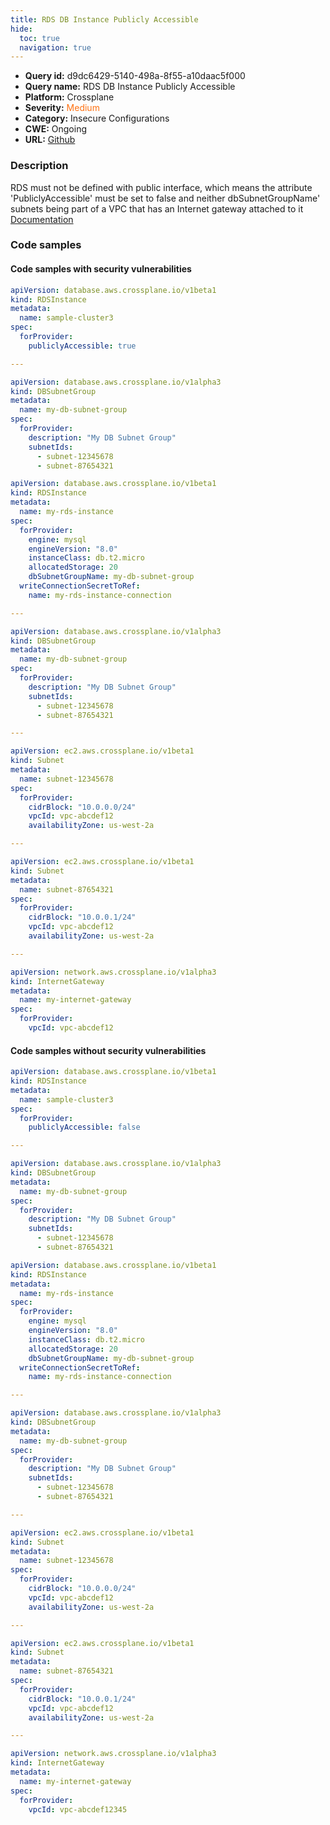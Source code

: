 ```yaml
---
title: RDS DB Instance Publicly Accessible
hide:
  toc: true
  navigation: true
---
```


<style>
  .highlight .hll {
    background-color: #ff171742;
  }
  .md-content {
    max-width: 1100px;
    margin: 0 auto;
  }
</style>

-   **Query id:** d9dc6429-5140-498a-8f55-a10daac5f000
-   **Query name:** RDS DB Instance Publicly Accessible
-   **Platform:** Crossplane
-   **Severity:** <span style="color:#ff7213">Medium</span>
-   **Category:** Insecure Configurations
-   **CWE:** Ongoing
-   **URL:** [Github](https://github.com/Checkmarx/kics/tree/master/assets/queries/crossplane/aws/rds_db_instance_publicly_accessible)

### Description
RDS must not be defined with public interface, which means the attribute 'PubliclyAccessible' must be set to false and neither dbSubnetGroupName' subnets being part of a VPC that has an Internet gateway attached to it<br>
[Documentation](https://doc.crds.dev/github.com/crossplane/provider-aws/database.aws.crossplane.io/RDSInstance/v1beta1@v0.17.0)

### Code samples
#### Code samples with security vulnerabilities
```yaml title="Positive test num. 1 - yaml file" hl_lines="7"
apiVersion: database.aws.crossplane.io/v1beta1
kind: RDSInstance
metadata:
  name: sample-cluster3
spec: 
  forProvider:
    publiclyAccessible: true

---

apiVersion: database.aws.crossplane.io/v1alpha3
kind: DBSubnetGroup
metadata:
  name: my-db-subnet-group
spec:
  forProvider:
    description: "My DB Subnet Group"
    subnetIds:
      - subnet-12345678
      - subnet-87654321

```
```yaml title="Positive test num. 2 - yaml file" hl_lines="11"
apiVersion: database.aws.crossplane.io/v1beta1
kind: RDSInstance
metadata:
  name: my-rds-instance
spec:
  forProvider:
    engine: mysql
    engineVersion: "8.0"
    instanceClass: db.t2.micro
    allocatedStorage: 20
    dbSubnetGroupName: my-db-subnet-group
  writeConnectionSecretToRef:
    name: my-rds-instance-connection

---

apiVersion: database.aws.crossplane.io/v1alpha3
kind: DBSubnetGroup
metadata:
  name: my-db-subnet-group
spec:
  forProvider:
    description: "My DB Subnet Group"
    subnetIds:
      - subnet-12345678
      - subnet-87654321

---

apiVersion: ec2.aws.crossplane.io/v1beta1
kind: Subnet
metadata:
  name: subnet-12345678
spec:
  forProvider:
    cidrBlock: "10.0.0.0/24"
    vpcId: vpc-abcdef12
    availabilityZone: us-west-2a

---

apiVersion: ec2.aws.crossplane.io/v1beta1
kind: Subnet
metadata:
  name: subnet-87654321
spec:
  forProvider:
    cidrBlock: "10.0.0.1/24"
    vpcId: vpc-abcdef12
    availabilityZone: us-west-2a

---

apiVersion: network.aws.crossplane.io/v1alpha3
kind: InternetGateway
metadata:
  name: my-internet-gateway
spec:
  forProvider:
    vpcId: vpc-abcdef12

```


#### Code samples without security vulnerabilities
```yaml title="Negative test num. 1 - yaml file"
apiVersion: database.aws.crossplane.io/v1beta1
kind: RDSInstance
metadata:
  name: sample-cluster3
spec: 
  forProvider:
    publiclyAccessible: false

---

apiVersion: database.aws.crossplane.io/v1alpha3
kind: DBSubnetGroup
metadata:
  name: my-db-subnet-group
spec:
  forProvider:
    description: "My DB Subnet Group"
    subnetIds:
      - subnet-12345678
      - subnet-87654321

```
```yaml title="Negative test num. 2 - yaml file"
apiVersion: database.aws.crossplane.io/v1beta1
kind: RDSInstance
metadata:
  name: my-rds-instance
spec:
  forProvider:
    engine: mysql
    engineVersion: "8.0"
    instanceClass: db.t2.micro
    allocatedStorage: 20
    dbSubnetGroupName: my-db-subnet-group
  writeConnectionSecretToRef:
    name: my-rds-instance-connection

---

apiVersion: database.aws.crossplane.io/v1alpha3
kind: DBSubnetGroup
metadata:
  name: my-db-subnet-group
spec:
  forProvider:
    description: "My DB Subnet Group"
    subnetIds:
      - subnet-12345678
      - subnet-87654321

---

apiVersion: ec2.aws.crossplane.io/v1beta1
kind: Subnet
metadata:
  name: subnet-12345678
spec:
  forProvider:
    cidrBlock: "10.0.0.0/24"
    vpcId: vpc-abcdef12
    availabilityZone: us-west-2a

---

apiVersion: ec2.aws.crossplane.io/v1beta1
kind: Subnet
metadata:
  name: subnet-87654321
spec:
  forProvider:
    cidrBlock: "10.0.0.1/24"
    vpcId: vpc-abcdef12
    availabilityZone: us-west-2a

---

apiVersion: network.aws.crossplane.io/v1alpha3
kind: InternetGateway
metadata:
  name: my-internet-gateway
spec:
  forProvider:
    vpcId: vpc-abcdef12345

```
